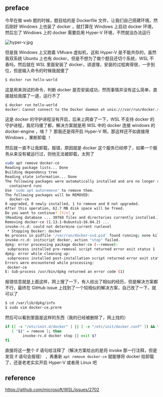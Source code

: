 ## preface



今早在做 web 题的时候，题目给的是 Dockerfile 文件，让我们自己搭建环境，然后刚好 Windows 上也装了 docker ，就打算在 Windows 上启动 docker 环境，然后忘了 Windows 上的 docker 需要启用 Hyper-V 环境，不然就没办法运行



![hyper-v.jpg](https://i.loli.net/2019/12/16/Yw8FXGObWqp23vi.jpg)



但是我 Windows 上又跑着 VMvare 虚拟机，这和 Hyper-V 是不能共存的，虽然我双系统 Ubuntu 上也有 docker，但是不想为了做个题目还切个系统，WSL 不香吗，然后就在 WSL 里面安装了 docker，讲道理，安装的过程爽得很，一步到位，但是输入命令的时候我就傻了 



```bash
$ docker run hello-world
```



这是用来测试的命令，判断 docker 是否安装成功，然而事情并没有这么简单，直接就给我摆了一道，运行不了



```bash
$ docker run hello-world
docker: Cannot connect to the Docker daemon at unix:///var/run/docker.sock. Is the docker daemon running?. See 'docker run --help'.
```



这是 docker 的守护进程没有开启，后来上网查了一下，WSL 不支持 docker 的守护进程，我尼玛傻了都，解决方案就是用 WSL 中的 docker 连接 windows 的 docker-engine ，啥？？ 那我还是得开启 Hyper-V 啊，那这样还不如直接用 Windows ，果断卸载 ！



然后就一直不让我卸载，报错，原因就是 docker 这个服务已经停了，如果一个服务从来没有被运行过，则他无法被卸载，太狗了



```bash
sudo apt remove docker-ce
Reading package lists... Done
Building dependency tree
Reading state information... Done
The following packages were automatically installed and are no longer required:
  containerd runc
Use 'sudo apt autoremove' to remove them.
The following packages will be REMOVED:
  docker-ce
0 upgraded, 0 newly installed, 1 to remove and 0 not upgraded.
After this operation, 62.7 MB disk space will be freed.
Do you want to continue? [Y/n] y
(Reading database ... 30768 files and directories currently installed.)
Removing docker-ce (1.13.1-0ubuntu1~16.04.2) ...
invoke-rc.d: could not determine current runlevel
 * Stopping Docker: docker
No process in pidfile '/var/run/docker-ssd.pid' found running; none killed.
invoke-rc.d: initscript docker, action "stop" failed.
dpkg: error processing package docker-ce (--remove):
 subprocess installed pre-removal script returned error exit status 1
dpkg: error while cleaning up:
 subprocess installed post-installation script returned error exit status 1
Errors were encountered while processing:
 docker-ce
E: Sub-process /usr/bin/dpkg returned an error code (1)
```



报错信息就是上面这样，网上搜了一下，有人给出了相似的经历，但是解决方案都不行，最终在 GitHub issue 上找到了一个较相似的解决方案，自己改了一下，就可以了



```bash
$ cd /var/lib/dpkg/info
$ sudo vim docker-ce.prerm
```



然后可以看到里面是这样的东西（我的已经被删除了，网上找的）



```bash
if ([ -x "/etc/init.d/docker" ] || [ -e "/etc/init/docker.conf" ]) && \
   [ "$1" = remove ]; then
        invoke-rc.d docker stop || exit $?
fi
```



直接将这一整个 if 语句给注释了（解决方案给出的是将 invoke 那一行注释，但是发现 if 语句会报错） ，再重新 `apt remove docker-ce` 就能够将 docker 给卸载了，还是老老实实开启 Hyper-V 或者用 Linux 吧



## reference



https://github.com/microsoft/WSL/issues/2702
